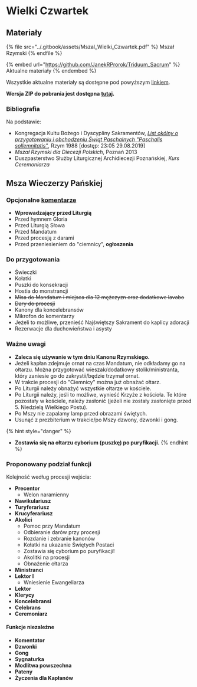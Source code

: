 # Wielki Czwartek

## Materiały

{% file src="../.gitbook/assets/Mszal_Wielki_Czwartek.pdf" %}
Mszał Rzymski
{% endfile %}

{% embed url="https://github.com/JanekRProrok/Triduum_Sacrum" %}
Aktualne materiały
{% endembed %}

Wszystkie aktualne materiały są dostępne pod powyższym [linkiem](https://github.com/JanekRProrok/Triduum\_Sacrum).

**Wersja ZIP do pobrania jest dostępna** [**tutaj**](https://github.com/JanekRProrok/Triduum\_Sacrum/releases)**.**

### Bibliografia

Na podstawie:

* Kongregacja Kultu Bożego i Dyscypliny Sakramentów, [_List okólny o przygotowaniu i obchodzeniu Świąt Paschalnych "Paschalis sollemnitatis"_](https://liturgia.wiara.pl/files/11/03/03/183281\_list\_okolny.pdf), Rzym 1988 \[dostęp: 23:05 29.08.2019]
* _Mszał Rzymski dla Diecezji Polskich_, Poznań 2013
* Duszpasterstwo Służby Liturgicznej Archidiecezji Poznańskiej, _Kurs Ceremoniarza_

## Msza Wieczerzy Pańskiej

### Opcjonalne [komentarze](https://github.com/JanekRProrok/Triduum\_Sacrum/tree/master/Komentarze)

* **Wprowadzający przed Liturgią**
* Przed hymnem Gloria
* Przed Liturgią Słowa
* Przed Mandatum
* Przed procesją z darami
* Przed przeniesieniem do "ciemnicy", **ogłoszenia**

### **Do przygotowania**

* Świeczki
* Kołatki
* Puszki do konsekracji
* Hostia do monstrancji
* ~~Misa do Mandatum i miejsca dla 12 mężczyzn oraz dodatkowe lavabo~~
* ~~Dary do procesji~~
* Kanony dla koncelebransów
* Mikrofon do komentarzy
* Jeżeli to możliwe, przenieść Najświętszy Sakrament do kaplicy adoracji
* Rezerwacje dla duchowieństwa i asysty

### Ważne uwagi

* **Zaleca się używanie w tym dniu Kanonu Rzymskiego.**
* Jeżeli kapłan zdejmuje ornat na czas Mandatum, nie odkładamy go na ołtarzu. Można przygotować wieszak/dodatkowy stolik/ministranta, który zaniesie go do zakrystii/będzie trzymał ornat.
* W trakcie procesji do "Ciemnicy" można już obnażać ołtarz.
* Po Liturgii należy obnażyć wszystkie ołtarze w kościele.
* Po Liturgii należy, jeśli to możliwe, wynieść Krzyże z kościoła. Te które pozostały w kościele, należy zasłonić (jeżeli nie zostały zasłonięte przed 5. Niedzielą Wielkiego Postu).
* Po Mszy nie zapalamy lamp przed obrazami świętych.
* Usunąć z prezbiterium w trakcie/po Mszy dzwony, dzwonki i gong.

{% hint style="danger" %}
* **Zostawia się na ołtarzu cyborium (puszkę) po puryfikacji.**
{% endhint %}

### Proponowany podział funkcji

Kolejność według procesji wejścia:

* **Precentor**
  * Welon naramienny
* **Nawikulariusz**
* **Turyferariusz**
* **Krucyferariusz**
* **Akolici**
  * Pomoc przy Mandatum
  * Odbieranie darów przy procesji
  * Rozdanie i zebranie kanonów
  * Kołatki na ukazanie Świętych Postaci
  * Zostawia się cyborium po puryfikacji!
  * Akolitki na procesji
  * Obnażenie ołtarza
* **Ministranci**
* **Lektor I**
  * Wniesienie Ewangeliarza
* **Lektor**
* **Klerycy**
* **Koncelebransi**
* **Celebrans**
* **Ceremoniarz**

#### Funkcje niezależne

* **Komentator**
* **Dzwonki**
* **Gong**
* **Sygnaturka**
* **Modlitwa powszechna**
* **Pateny**
* **Życzenia dla Kapłanów**

